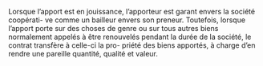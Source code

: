 Lorsque l’apport est en jouissance, l’apporteur est garant envers la société coopérati- ve comme un bailleur envers son preneur.
Toutefois, lorsque l’apport porte sur des choses de genre ou sur tous autres biens normalement appelés à être renouvelés pendant la durée de la société, le contrat transfère à celle-ci la pro- priété des biens apportés, à charge d’en rendre une pareille quantité, qualité et valeur.